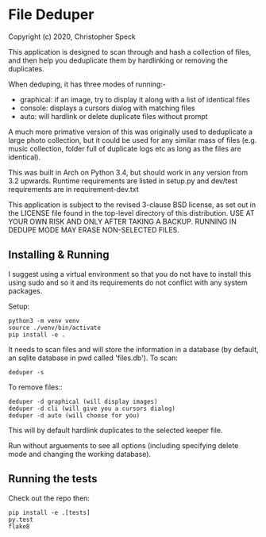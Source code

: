 # File Deduper

Copyright (c) 2020, Christopher Speck

This application is designed to scan through and hash a collection of files,
and then help you deduplicate them by hardlinking or removing the duplicates.

When deduping, it has three modes of running:-

- graphical: if an image, try to display it along with a list of identical files
- console: displays a cursors dialog with matching files
- auto: will hardlink or delete duplicate files without prompt

A much more primative version of this was originally used to deduplicate a
large photo collection, but it could be used for any similar mass of files
(e.g. music collection, folder full of duplicate logs etc as long as the files
are identical).

This was built in Arch on Python 3.4, but should work in any version from 3.2
upwards. Runtime requirements are listed in setup.py and dev/test requirements
are in requirement-dev.txt

This application is subject to the revised 3-clause BSD license, as set out in
the LICENSE file found in the top-level directory of this distribution. USE AT
YOUR OWN RISK AND ONLY AFTER TAKING A BACKUP. RUNNING IN DEDUPE MODE MAY ERASE
NON-SELECTED FILES.

## Installing & Running

I suggest using a virtual environment so that you do not have to install this
using sudo and so it and its requirements do not conflict with any system
packages.

Setup:

```
python3 -m venv venv
source ./venv/bin/activate
pip install -e .
```

It needs to scan files and will store the information in a database (by
default, an sqlite database in pwd called 'files.db'). To scan:

```
deduper -s
```

To remove files::

```
deduper -d graphical (will display images)
deduper -d cli (will give you a cursors dialog)
deduper -d auto (will choose for you)
```

This will by default hardlink duplicates to the selected keeper file.

Run without arguements to see all options (including specifying delete mode
and changing the working database).

## Running the tests

Check out the repo then:

```
pip install -e .[tests]
py.test
flake8
```
